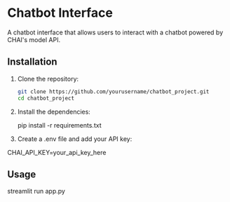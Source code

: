 # Chatbot Interface

A chatbot interface that allows users to interact with a chatbot powered by CHAI's model API.

## Installation

1. Clone the repository:

   ```bash
   git clone https://github.com/yourusername/chatbot_project.git
   cd chatbot_project
2. Install the dependencies:

    pip install -r requirements.txt

3. Create a .env file and add your API key:

CHAI_API_KEY=your_api_key_here


## Usage 

streamlit run app.py

